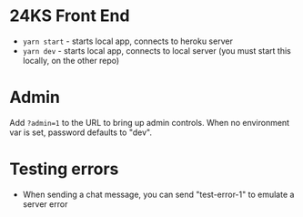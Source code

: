 # 24KS Front End

- `yarn start` - starts local app, connects to heroku server
- `yarn dev` - starts local app, connects to local server (you must start this locally, on the other repo)

# Admin

Add `?admin=1` to the URL to bring up admin controls. When no environment var is set, password defaults to "dev".

# Testing errors

- When sending a chat message, you can send "test-error-1" to emulate a server error
